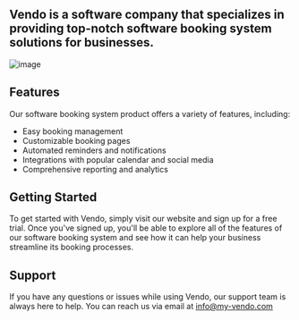 ## Vendo is a software company that specializes in providing top-notch software booking system solutions for businesses.

![image](https://user-images.githubusercontent.com/70757499/227530517-ea2a2c32-8b99-4bc0-9c65-22ec2ecf8eb0.png)

## Features

Our software booking system product offers a variety of features, including:

- Easy booking management
- Customizable booking pages
- Automated reminders and notifications
- Integrations with popular calendar and social media
- Comprehensive reporting and analytics

## Getting Started

To get started with Vendo, 
simply visit our website and sign up for a free trial. Once you've signed up, you'll be able to explore all of the features of our software booking system and see how it can help your business streamline its booking processes.

## Support

If you have any questions or issues while using Vendo, our support team is always here to help. You can reach us via email at info@my-vendo.com
